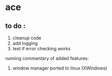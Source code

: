 # ace

## to do :
1. cleanup code
2. add logging 
3. test if error checking works

running commentary of added features:
1. window manager ported to linux (XWindows)

